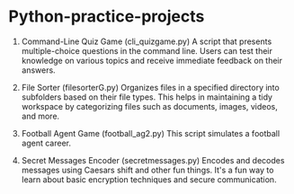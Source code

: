 # Python-practice-projects

1. Command-Line Quiz Game (cli_quizgame.py)
A script that presents multiple-choice questions in the command line. Users can test their knowledge on various topics and receive immediate feedback on their answers.

2. File Sorter (filesorterG.py)
Organizes files in a specified directory into subfolders based on their file types. This helps in maintaining a tidy workspace by categorizing files such as documents, images, videos, and more.

3. Football Agent Game (football_ag2.py)
This script simulates a football agent career. 

4. Secret Messages Encoder (secretmessages.py)
Encodes and decodes messages using Caesars shift and other fun things. It's a fun way to learn about basic encryption techniques and secure communication.
